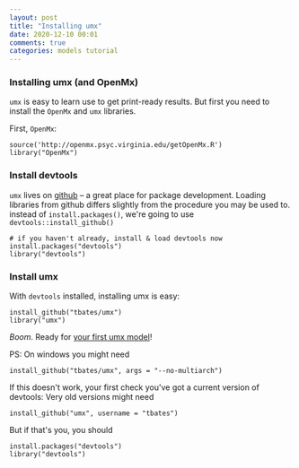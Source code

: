 ```yaml
---
layout: post
title: "Installing umx"
date: 2020-12-10 00:01
comments: true
categories: models tutorial
---
```


<a name="top"></a>
### Installing umx (and OpenMx)

`umx` is easy to learn use to get print-ready results. But first you need to install the `OpenMx` and `umx` libraries.

First, `OpenMx`:

``` splus
source('http://openmx.psyc.virginia.edu/getOpenMx.R')
library("OpenMx")
```

### Install devtools
`umx` lives on [github](http://github.com/tbates/umx) – a great place for package development. Loading libraries from github differs slightly from the procedure you may be used to. instead of `install.packages()`, we're going to use `devtools::install_github()`

``` splus
# if you haven't already, install & load devtools now
install.packages("devtools")
library("devtools")
```

### Install umx

With `devtools` installed, installing umx is easy:

``` splus
install_github("tbates/umx")
library("umx")
```
*Boom*. Ready for [your first umx model](/models/tutorial/2020/11/30/First-steps.html)!

PS: On windows you might need

``` splus
install_github("tbates/umx", args = "--no-multiarch")
```

If this doesn't work, your first check you've got a current version of devtools: Very old versions might need

``` splus
install_github("umx", username = "tbates")	
```
But if that's you, you should

``` splus
install.packages("devtools")
library("devtools")
```

